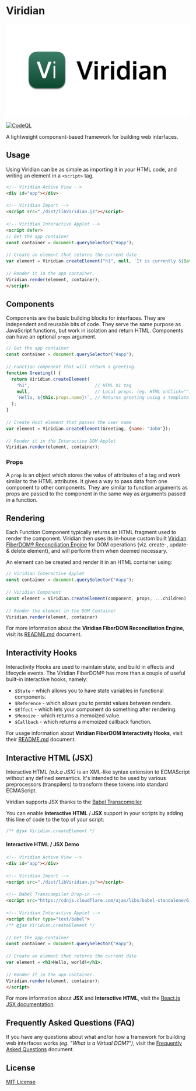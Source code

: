 # Viridian
<p align="center">
    <img src="Assets/Banner/Banner-web.png" alt="Viridian Logo"/>
</p>

[![CodeQL](https://github.com/MiclausCorp/Viridian/actions/workflows/codeql-analysis.yml/badge.svg)](https://github.com/MiclausCorp/Viridian/actions/workflows/codeql-analysis.yml)

A lightweight component-based framework for building web interfaces.

## Usage
Using Viridian can be as simple as importing it in your HTML code, and writing an element in a `<script>` tag.
```html
<!-- Viridian Active View -->
<div id="app"></div>

<!-- Viridian Import -->
<script src="./dist/libViridian.js"></script>

<!-- Viridian Interactive Applet -->
<script defer>
// Get the app container
const container = document.querySelector("#app");
  
// Create an element that returns the current date
var element = Viridian.createElement("h1", null, `It is currently ${Date()}.`)
  
// Render it in the app container.
Viridian.render(element, container);
</script>
```

## Components
Components are the basic building blocks for interfaces. They are independent and reusable bits of code. They serve the same purpose as JavaScript functions, but work in isolation and return HTML. Components can have an optional `props` argument.
```js
// Get the app container
const container = document.querySelector("#app");

// Function component that will return a greeting.
function Greeting() {
  return Viridian.createElement(
    "h1",                         // HTML h1 tag
    null,                         // Local props. (eg. HTML onClick="")                 
    `Hello, ${this.props.name}!`, // Returns greeting using a template.
  );
}

// Create Host element that passes the user name
var element = Viridian.createElement(Greeting, {name: "John"});

// Render it in the Interactive DOM Applet
Viridian.render(element, container);
```

### Props
A `prop` is an object which stores the value of attributes of a tag and work similar to the HTML attributes. It gives a way to pass data from one component to other components. They are similar to function arguments as props are passed to the component in the same way as arguments passed in a function.

## Rendering
Each Function Component typically returns an HTML fragment used to render the component. Viridian then uses its in-house custom built [Viridian FiberDOM® Reconciliation Engine](Source/FiberDOM) for DOM operations (viz. create-, update- & delete element), and will perform them when deemed necessary.

An element can be created and render it in an HTML container using:
```js
// Viridian Interactive Applet
const container = document.querySelector("#app");

// Viridian Component
const element = Viridian.createElement(component, props, ...children)

// Render the element in the DOM Container
Viridian.render(element, container)
```

For more information about the **Viridian FiberDOM Reconciliation Engine**, visit its [README.md](Source/FiberDOM/README.md) document.

## Interactivity Hooks
Interactivity Hooks are used to maintain state, and build in effects and lifecycle events. The Viridian FiberDOM® has more than a couple of useful built-in interactive hooks, namely:

- `$State` - which allows you to have state variables in functional components.
- `$Reference` - which allows you to persist values between renders.
- `$Effect` - which lets your component do something after rendering.
- `$Memoize` - which returns a memoized value.
- `$Callback` - which returns a memoized callback function.

For usage information about **Viridian FiberDOM Interactivity Hooks**, visit their [README.md](Source/Hooks/README.md) document.


## Interactive HTML (JSX)
Interactive HTML *(a.k.a JSX)* is an XML-like syntax extension to ECMAScript without any defined semantics. It's intended to be used by various preprocessors (transpilers) to transform these tokens into standard ECMAScript.

Viridian supports JSX thanks to the [Babel Transcompiler](https://babeljs.io/)

You can enable **Interactive HTML** / **JSX** support in your scripts by adding this line of code to the top of your script:
```js
/** @jsx Viridian.createElement */
```

#### Interactive HTML / JSX Demo
```html
<!-- Viridian Active View -->
<div id="app"></div>

<!-- Viridian Import -->
<script src="./dist/libViridian.js"></script>

<!-- Babel Transcompiler Drop-in -->
<script src="https://cdnjs.cloudflare.com/ajax/libs/babel-standalone/6.18.1/babel.min.js"></script>

<!-- Viridian Interactive Applet -->
<script defer type="text/babel">
/** @jsx Viridian.createElement */

// Get the app container
const container = document.querySelector("#app");
  
// Create an element that returns the current date
var element = <h1>Hello, world!</h1>;
  
// Render it in the app container.
Viridian.render(element, container);
</script>
```

For more information about **JSX** and **Interactive HTML**, visit the [React.js JSX  documentation](https://reactjs.org/docs/introducing-jsx.html).

## Frequently Asked Questions (FAQ)
If you have any questions about what and/or how a framework for building web interfaces works *(eg. "What is a Virtual DOM?")*, visit the [Frequently Asked Questions](FAQ.md) document.

## License
[MIT License](LICENSE)